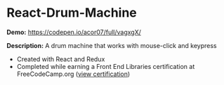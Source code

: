 # React-Drum-Machine
**Demo:** https://codepen.io/acor07/full/vagxgX/

**Description:** A drum machine that works with mouse-click and keypress
* Created with React and Redux
* Completed while earning a Front End Libraries certification at FreeCodeCamp.org ([view certification](https://www.freecodecamp.org/certification/fcca50f642d-7c7c-48e9-805b-e0457529b232/front-end-libraries))
